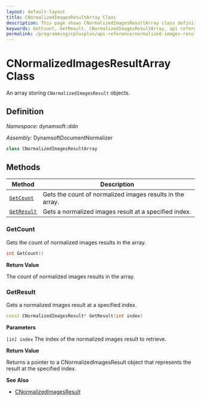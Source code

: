 ```yaml
---
layout: default-layout
title: CNormalizedImagesResultArray Class
description: This page shows CNormalizedImagesResultArray class definition of Dynamsoft Document Normalizer SDK C++ Edition.
keywords: GetCount, GetResult, CNormalizedImagesResultArray, api reference
permalink: /programming/cplusplus/api-reference/normalized-images-result-array.html
---
```


# CNormalizedImagesResultArray Class

An array storing `CNormalizedImagesResult` objects.

## Definition

*Namespace:* dynamsoft::ddn

*Assembly:* DynamsoftDocumentNormalizer

```cpp
class CNormalizedImagesResultArray
```

## Methods

| Method | Description |
|--------|-------------|
| [`GetCount`](#getcount) | Gets the count of normalized images results in the array.|
| [`GetResult`](#getresult) | Gets a normalized images result at a specified index.|

### GetCount

Gets the count of normalized images results in the array.

```cpp
int GetCount() 
```

**Return Value**

The count of normalized images results in the array.

### GetResult

Gets a normalized images result at a specified index.

```cpp
const CNormalizedImagesResult* GetResult(int index) 
```

**Parameters**

`[in] index` The index of the normalized images result to retrieve.

**Return Value**

Returns a pointer to a CNormalizedImagesResult object that represents the result at the specified index.

**See Also**

* [CNormalizedImagesResult](normalized-images-result.md)
